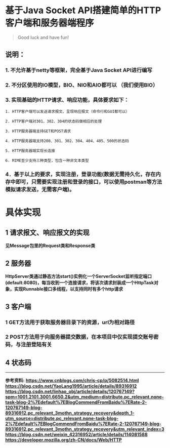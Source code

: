 # 基于Java Socket API搭建简单的HTTP客户端和服务器端程序

> Good luck and have fun!




##  说明：

### 1. 不允许基于netty等框架，完全基于Java Socket API进行编写

### 2. 不分区使用的IO模型，BIO、NIO和AIO都可以 （我们使用BIO）

### 3. 实现基础的HTTP请求、响应功能，具体要求如下：

    1. HTTP客户端可以发送请求报文、呈现响应报文（命令行和GUI都可以）

    2. HTTP客户端对301、302、304的状态码做相应的处理

    3. HTTP服务器端支持GET和POST请求

    4. HTTP服务器端支持200、301、302、304、404、405、500的状态码

    5. HTTP服务器端实现长连接

    6. MIME至少支持三种类型，包含一种非文本类型

### 4．基于以上的要求，实现注册，登录功能(数据无需持久化，存在内存中即可，只需要实现注册和登录的接口，可以使用postman等方法模拟请求发送，无需客户端)。



# 具体实现

## 1 请求报文、响应报文的实现

**见Message包里的Request类和Response类**

## 2 服务器

**HttpServer类通过静态方法start()实例化一个ServerSocket监听指定端口(default:8080)，每当收到一个连接请求，将该次请求封装成一个HttpTask对象，实现Runnable接口多线程，以支持同时有多个http请求**

## 3 客户端

### 1 GET方法用于获取服务器目录下的资源，url为相对路径

### 2 POST方法用于向服务器提交数据，在本项目中仅实现提交账号密码，与注册登陆有关

## 4 状态码



-------------------


**参考资料:**
**https://www.cnblogs.com/chris-cp/p/5082514.html**
**https://blog.csdn.net/YaoLang1995/article/details/89316912**
**https://blog.csdn.net/linhao_obj/article/details/120767149?spm=1001.2101.3001.6650.2&utm_medium=distribute.pc_relevant.none-task-blog-2%7Edefault%7EBlogCommendFromBaidu%7ERate-2-120767149-blog-89316912.pc_relevant_3mothn_strategy_recovery&depth_1-utm_source=distribute.pc_relevant.none-task-blog-2%7Edefault%7EBlogCommendFromBaidu%7ERate-2-120767149-blog-89316912.pc_relevant_3mothn_strategy_recovery&utm_relevant_index=3**
**https://blog.csdn.net/weixin_42316952/article/details/114081588**
**https://developer.mozilla.org/zh-CN/docs/Web/HTTP**


















